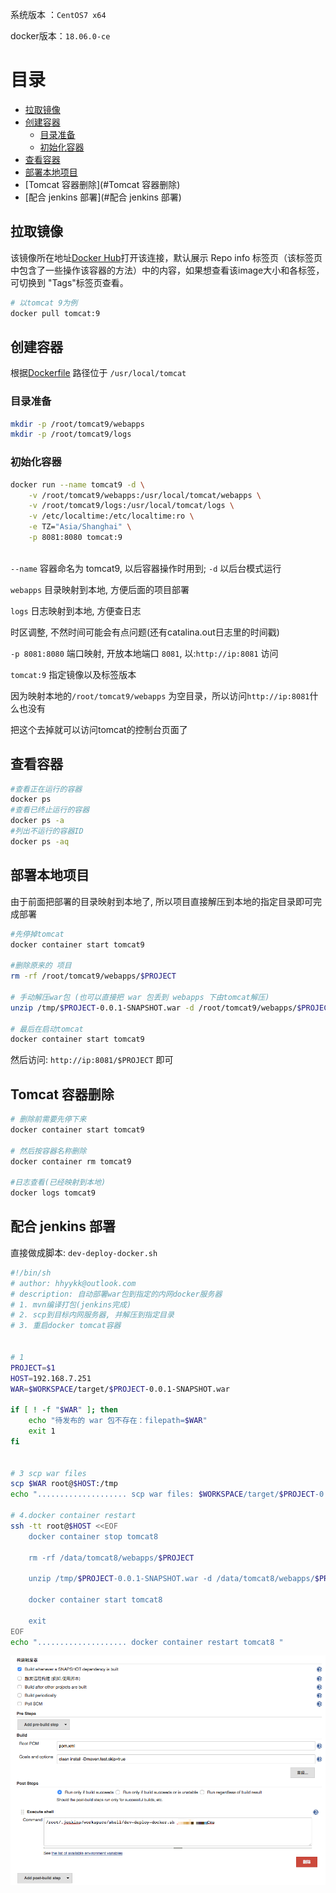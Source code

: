 系统版本 ：`CentOS7 x64`

docker版本：`18.06.0-ce`

# 目录

- [拉取镜像](#拉取镜像)
- [创建容器](#创建容器)
  - [目录准备](#目录准备)
  - [初始化容器](#初始化容器)
- [查看容器](#查看容器)
- [部署本地项目](#部署本地项目)
- [Tomcat 容器删除](#Tomcat 容器删除)
- [配合 jenkins 部署](#配合 jenkins 部署)

## 拉取镜像

该镜像所在地址[Docker Hub](#https://hub.docker.com/_/tomcat/)打开该连接，默认展示 Repo info 标签页（该标签页中包含了一些操作该容器的方法）中的内容，如果想查看该image大小和各标签，可切换到 "Tags"标签页查看。

```bash
# 以tomcat 9为例
docker pull tomcat:9
```

## 创建容器

根据[Dockerfile](https://github.com/docker-library/tomcat/blob/1383c5549ee60522e76b37667c38b4cddc8bbc6d/9.0/jre10-slim/Dockerfile) 路径位于 `/usr/local/tomcat`

### 目录准备

```bash
mkdir -p /root/tomcat9/webapps
mkdir -p /root/tomcat9/logs
```

### 初始化容器

```bash
docker run --name tomcat9 -d \
	-v /root/tomcat9/webapps:/usr/local/tomcat/webapps \
	-v /root/tomcat9/logs:/usr/local/tomcat/logs \
	-v /etc/localtime:/etc/localtime:ro \
	-e TZ="Asia/Shanghai" \
	-p 8081:8080 tomcat:9
	
```

`--name` 容器命名为 tomcat9, 以后容器操作时用到; `-d` 以后台模式运行 

`webapps` 目录映射到本地, 方便后面的项目部署

`logs` 日志映射到本地, 方便查日志

时区调整, 不然时间可能会有点问题(还有catalina.out日志里的时间戳) 

`-p 8081:8080` 端口映射, 开放本地端口 `8081`, 以:`http://ip:8081` 访问 

`tomcat:9` 指定镜像以及标签版本

因为映射本地的`/root/tomcat9/webapps` 为空目录，所以访问`http://ip:8081`什么也没有

把这个去掉就可以访问tomcat的控制台页面了

## 查看容器

```bash
#查看正在运行的容器
docker ps
#查看已终止运行的容器
docker ps -a
#列出不运行的容器ID
docker ps -aq
```

## 部署本地项目

由于前面把部署的目录映射到本地了, 所以项目直接解压到本地的指定目录即可完成部署 

```bash
#先停掉tomcat
docker container start tomcat9

#删除原来的 项目
rm -rf /root/tomcat9/webapps/$PROJECT

# 手动解压war包 (也可以直接把 war 包丢到 webapps 下由tomcat解压)
unzip /tmp/$PROJECT-0.0.1-SNAPSHOT.war -d /root/tomcat9/webapps/$PROJECT

# 最后在启动tomcat
docker container start tomcat9
```

然后访问: `http://ip:8081/$PROJECT` 即可 

## Tomcat 容器删除

```bash
# 删除前需要先停下来
docker container start tomcat9

# 然后按容器名称删除
docker container rm tomcat9

#日志查看(已经映射到本地)
docker logs tomcat9
```

## 配合 jenkins 部署

直接做成脚本: `dev-deploy-docker.sh` 

```bash
#!/bin/sh
# author: hhyykk@outlook.com
# description: 自动部署war包到指定的内网docker服务器
# 1. mvn编译打包(jenkins完成)
# 2. scp到目标内网服务器, 并解压到指定目录
# 3. 重启docker tomcat容器


# 1
PROJECT=$1
HOST=192.168.7.251
WAR=$WORKSPACE/target/$PROJECT-0.0.1-SNAPSHOT.war

if [ ! -f "$WAR" ]; then
    echo "待发布的 war 包不存在：filepath=$WAR"
    exit 1
fi


# 3 scp war files
scp $WAR root@$HOST:/tmp
echo ".................... scp war files: $WORKSPACE/target/$PROJECT-0.0.1-SNAPSHOT.war "

# 4.docker container restart
ssh -tt root@$HOST <<EOF
    docker container stop tomcat8

    rm -rf /data/tomcat8/webapps/$PROJECT

    unzip /tmp/$PROJECT-0.0.1-SNAPSHOT.war -d /data/tomcat8/webapps/$PROJECT

    docker container start tomcat8

    exit
EOF
echo ".................... docker container restart tomcat8 "

```

![](http://github.com/0079123/myBusiness/raw/master/Docker/example/jenkins.png)
